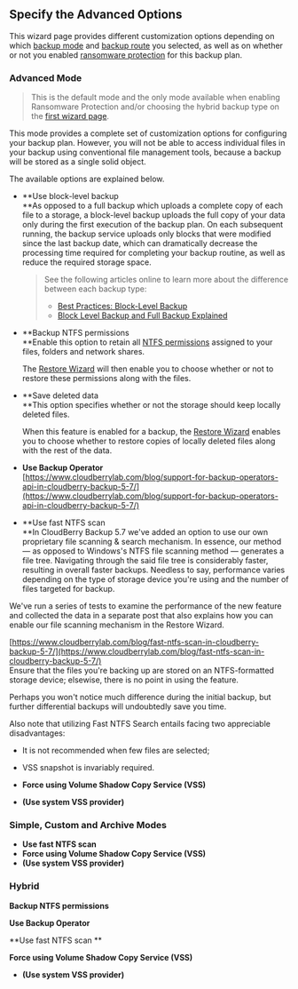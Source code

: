 ## Specify the Advanced Options

This wizard page provides different customization options depending on which [backup mode](/concepts/backup-wizard/backup-filesfolders/shared-select-the-backup-mode.md) and [backup route](/concepts/backup-wizard/backup-filesfolders/welcome.md) you selected, as well as on whether or not you enabled [ransomware protection](/concepts/backup-wizard/backup-filesfolders/welcome.md) for this backup plan.

### Advanced Mode

> This is the default mode and the only mode available when enabling Ransomware Protection and/or choosing the hybrid backup type on the [first wizard page](/concepts/backup-wizard/backup-filesfolders/welcome.md).

This mode provides a complete set of customization options for configuring your backup plan. However, you will not be able to access individual files in your backup using conventional file management tools, because a backup will be stored as a single solid object.

The available options are explained below.

* **Use block-level backup              
  **As opposed to a full backup which uploads a complete copy of each file to a storage, a block-level backup uploads the full copy of your data only during the first execution of the backup plan. On each subsequent running, the backup service uploads only blocks that were modified since the last backup date, which can dramatically decrease the processing time required for completing your backup routine, as well as reduce the required storage space.

  > See the following articles online to learn more about the difference between each backup type:
  >
  > * [Best Practices: Block-Level Backup](https://www.cloudberrylab.com/blog/best-practices-block-level-backup/)
  > * [Block Level Backup and Full Backup Explained](https://www.cloudberrylab.com/blog/block-level-backup-and-full-backup-explained/)

* **Backup NTFS permissions              
  **Enable this option to retain all [NTFS permissions](http://www.ntfs.com/ntfs-permissions.htm) assigned to your files, folders and network shares.

  The [Restore Wizard](/chapter1/step-3-choose-data-to-restore/31-restore-filesfolders-or-ms-exchange-data/313-specify-the-restore-destination.md) will then enable you to choose whether or not to restore these permissions along with the files.

* **Save deleted data        
  **This option specifies whether or not the storage should keep locally deleted files.

  When this feature is enabled for a backup, the [Restore Wizard](/chapter1/step-3-choose-data-to-restore/31-restore-filesfolders-or-ms-exchange-data/313-specify-the-restore-destination.md) enables you to choose whether to restore copies of locally deleted files along with the rest of the data.​

* **Use Backup Operator**  
  [https://www.cloudberrylab.com/blog/support-for-backup-operators-api-in-cloudberry-backup-5-7/](https://www.cloudberrylab.com/blog/support-for-backup-operators-api-in-cloudberry-backup-5-7/)

* **Use fast NTFS scan                            
  **In CloudBerry Backup 5.7 we've added an option to use our own proprietary file scanning & search mechanism. In essence, our method — as opposed to Windows's NTFS file scanning method — generates a file tree. Navigating through the said file tree is considerably faster, resulting in overall faster backups. Needless to say, performance varies depending on the type of storage device you're using and the number of files targeted for backup.

We've run a series of tests to examine the performance of the new feature and collected the data in a separate post that also explains how you can enable our file scanning mechanism in the Restore Wizard.

[https://www.cloudberrylab.com/blog/fast-ntfs-scan-in-cloudberry-backup-5-7/](https://www.cloudberrylab.com/blog/fast-ntfs-scan-in-cloudberry-backup-5-7/)  
  Ensure that the files you're backing up are stored on an NTFS-formatted storage device; elsewise, there is no point in using the feature.

Perhaps you won't notice much difference during the initial backup, but further differential backups will undoubtedly save you time.

Also note that utilizing Fast NTFS Search entails facing two appreciable disadvantages:

* It is not recommended when few files are selected;
* VSS snapshot is invariably required.

* **Force using Volume Shadow Copy Service \(VSS\)**

* **\(Use system VSS provider\)**

### Simple, Custom and Archive Modes

* **Use fast NTFS scan**
* **Force using Volume Shadow Copy Service \(VSS\)**
* **\(Use system VSS provider\)**

### Hybrid

**Backup NTFS permissions**

**Use Backup Operator**

**Use fast NTFS scan      **

**Force using Volume Shadow Copy Service \(VSS\)**

* **\(Use system VSS provider\)**



